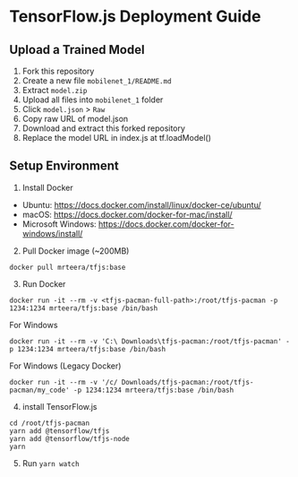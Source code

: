 # TensorFlow.js Deployment Guide
## Upload a Trained Model
1. Fork this repository
2. Create a new file `mobilenet_1/README.md`
3. Extract `model.zip`
4. Upload all files into `mobilenet_1` folder
5. Click `model.json` > `Raw`
6. Copy raw URL of model.json
7. Download and extract this forked repository
8. Replace the model URL in index.js at tf.loadModel()

## Setup Environment
1. Install Docker
 - Ubuntu: https://docs.docker.com/install/linux/docker-ce/ubuntu/
 - macOS: https://docs.docker.com/docker-for-mac/install/
 - Microsoft Windows: https://docs.docker.com/docker-for-windows/install/
2. Pull Docker image (~200MB)
```
docker pull mrteera/tfjs:base
```
3. Run Docker
```
docker run -it --rm -v <tfjs-pacman-full-path>:/root/tfjs-pacman -p 1234:1234 mrteera/tfjs:base /bin/bash
 ```
 For Windows
 ```
 docker run -it --rm -v 'C:\ Downloads\tfjs-pacman:/root/tfjs-pacman' -p 1234:1234 mrteera/tfjs:base /bin/bash
```

For Windows (Legacy Docker)
 ```
 docker run -it --rm -v '/c/ Downloads/tfjs-pacman:/root/tfjs-pacman/my_code' -p 1234:1234 mrteera/tfjs:base /bin/bash
```

4. install TensorFlow.js
```
cd /root/tfjs-pacman
yarn add @tensorflow/tfjs
yarn add @tensorflow/tfjs-node
yarn
```
5. Run `yarn watch`
